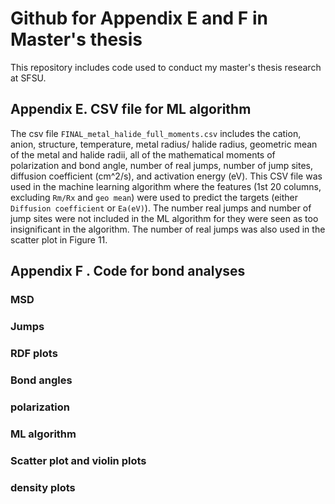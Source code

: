 # Github for Appendix E and F in Master's thesis
This repository includes code used to conduct my master's thesis research at SFSU. 


## Appendix E. CSV file for ML algorithm

The csv file `FINAL_metal_halide_full_moments.csv` includes the cation, anion, structure, temperature, metal radius/ halide radius, geometric mean of the metal and halide radii, all of the mathematical moments of polarization and bond angle, number of real jumps, number of jump sites, diffusion coefficient (cm^2/s), and activation energy (eV). This CSV file was used in the machine learning algorithm where the features (1st 20 columns, excluding `Rm/Rx` and `geo mean`) were used to predict the targets (either `Diffusion coefficient` or `Ea(eV)`). The number real jumps and number of jump sites were not included in the ML algorithm for they were seen as too insignificant in the algorithm. The number of real jumps was also used in the scatter plot in Figure 11. 


## Appendix F . Code for bond analyses

### MSD

### Jumps

### RDF plots

### Bond angles


### polarization


### ML algorithm


### Scatter plot and violin plots


### density plots
